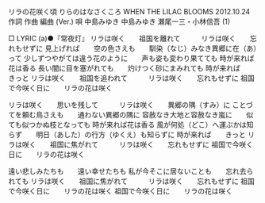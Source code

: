 リラの花咲く頃
りらのはなさくころ
WHEN THE LILAC BLOOMS
2012.10.24
作詞  作曲  編曲 (Ver.)   唄
中島みゆき   中島みゆき   瀬尾一三・小林信吾 (1)
 
□ LYRIC (a)●『常夜灯』
リラは咲く　　祖国を離れて　　　リラは咲く　　忘れもせずに
見上げれば　　空の色さえも　　馴染（なじ）みなき異郷に在（あ）って
少しずつやがては違う花のように　　声も姿も変わり果てても
時が来れば花は香る
長い闇に目を塞がれても　　灼けつく砂にまみれても
時が来れば　　きっと
リラは咲く　　祖国を追われて　　　リラは咲く　　忘れもせずに
祖国で今咲く日に　　リラの花は咲く

リラは咲く　　思いを残して　　　リラは咲く　　異郷の隅（すみ）に
ことづてを頼む鳥さえも　　通わない異郷の隅に
容赦なき大地と容赦なき嵐に　　似ても似つかぬ枝となっても
時が来れば花は香る
風が何処（どこ）へ運ぶかは知らず　　明日（あした）の行方（ゆくえ）も知らずに
時が来れば　　きっと
リラは咲く　　祖国に焦がれて　　　リラは咲く　　忘れもせずに
祖国で今咲く日に　　リラの花は咲く

遠い悲しみたちも　　遠い幸せたちも
私が今そこに居ないことも　　忘れ去られても
リラは咲く　　祖国に焦がれて　　　リラは咲く　　忘れもせずに
祖国で今咲く日に　　リラの花は咲く
祖国で今咲く日に　　リラの花は咲く
